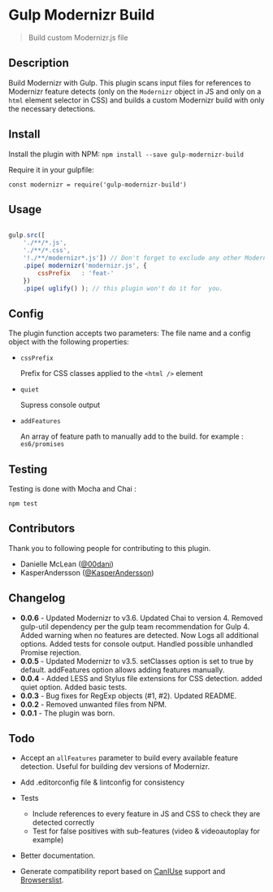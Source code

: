 Gulp Modernizr Build
====================
> Build custom Modernizr.js file 

## Description ##
Build Modernizr with Gulp. This plugin scans input files for references to Modernizr feature detects (only on the `Modernizr` object in JS and only on a `html` element selector in CSS) and builds a custom Modernizr build with only the necessary detections.

## Install ##

Install the plugin with NPM:
`npm install --save gulp-modernizr-build`

Require it in your gulpfile:

`const modernizr = require('gulp-modernizr-build')`


## Usage ##

```javascript

gulp.src([ 
    './**/*.js',
    './**/*.css',
    '!./**/modernizr*.js']) // Don't forget to exclude any other Modernizr files you may have in your sources.
    .pipe( modernizr('modernizr.js', {
        cssPrefix   : 'feat-'
    })
    .pipe( uglify() ); // this plugin won't do it for  you.

```

## Config
The plugin function accepts two parameters: The file name and a config object with the following properties:

- `cssPrefix`
    
    Prefix for CSS classes applied to the `<html />` element

- `quiet`
    
    Supress console output
    
- `addFeatures`
    
    An array of feature path to manually add to the build. for example : `es6/promises`
        
## Testing
Testing is done with Mocha and Chai : 

`npm test`

## Contributors
Thank you to following people for contributing to this plugin.

- Danielle McLean ([@00dani](https://github.com/00dani))
- KasperAndersson ([@KasperAndersson](https://github.com/KasperAndersson))

## Changelog
- **0.0.6** - Updated Modernizr to v3.6. Updated Chai to version 4. Removed gulp-util dependency per the gulp team recommendation for Gulp 4. Added warning when no features are detected. Now Logs all additional options. Added tests for console output. Handled possible unhandled Promise rejection.
- **0.0.5** - Updated Modernizr to v3.5. setClasses option is set to true by default. addFeatures option allows adding features manually.
- **0.0.4** - Added LESS and Stylus file extensions for CSS detection. added quiet option. Added basic tests.
- **0.0.3** - Bug fixes for RegExp objects (#1, #2). Updated README.
- **0.0.2** - Removed unwanted files from NPM.
- **0.0.1** - The plugin was born.

## Todo ##
- Accept an `allFeatures` parameter to build every available feature detection. Useful for building dev versions of Modernizr.
- Add .editorconfig file & lintconfig for consistency
- Tests

    * Include references to every feature in JS and CSS to check they are detected correctly
    * Test for false positives with sub-features (video & videoautoplay for example)

- Better documentation.
- Generate compatibility report based on [CanIUse](https://github.com/ben-eb/caniuse-lite) support and [Browserslist](https://github.com/ai/browserslist).